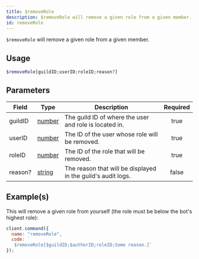 ```yaml
---
title: $removeRole
description: $removeRole will remove a given role from a given member.
id: removeRole
---
```


`$removeRole` will remove a given role from a given member.

## Usage

```php
$removeRole[guildID;userID;roleID;reason?]
```

## Parameters

| Field   | Type                                                                                              | Description                                                  | Required |
| ------- | ------------------------------------------------------------------------------------------------- | ------------------------------------------------------------ | :------: |
| guildID | [number](https://developer.mozilla.org/en-US/docs/Web/JavaScript/Reference/Global_Objects/Number) | The guild ID of where the user and role is located in.       |   true   |
| userID  | [number](https://developer.mozilla.org/en-US/docs/Web/JavaScript/Reference/Global_Objects/Number) | The ID of the user whose role will be removed.               |   true   |
| roleID  | [number](https://developer.mozilla.org/en-US/docs/Web/JavaScript/Reference/Global_Objects/Number) | The ID of the role that will be removed.                     |   true   |
| reason? | [string](https://developer.mozilla.org/en-US/docs/Web/JavaScript/Reference/Global_Objects/String) | The reason that will be displayed in the guild's audit logs. |  false   |

## Example(s)

This will remove a given role from yourself (the role must be below the bot's highest role):

```javascript
client.command({
  name: "removeRole",
  code: `
   $removeRole[$guildID;$authorID;roleID;Some reason.]`
});
```
